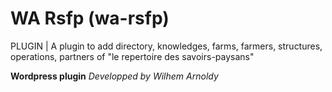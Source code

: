 # WA Rsfp (wa-rsfp)
PLUGIN | A plugin to add directory, knowledges, farms, farmers, structures, operations, partners of "le repertoire des savoirs-paysans"

**Wordpress plugin**
*Developped by Wilhem Arnoldy*